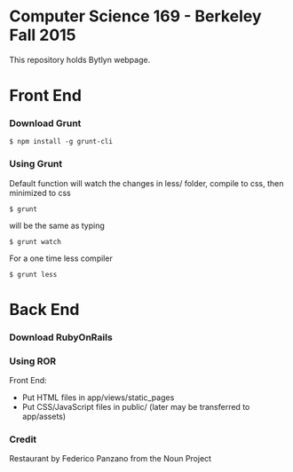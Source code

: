 # Computer Science 169 - Berkeley Fall 2015

This repository holds Bytlyn webpage.



# Front End

### Download Grunt
```
$ npm install -g grunt-cli
```

### Using Grunt
Default function will watch the changes in less/ folder, compile to css, then minimized to css 
```
$ grunt 
```

will be the same as typing

```
$ grunt watch
```


For a one time less compiler
```
$ grunt less
```

# Back End

### Download RubyOnRails


### Using ROR
Front End:
- Put HTML files in app/views/static_pages
- Put CSS/JavaScript files in public/    (later may be transferred to app/assets)


### Credit

<icon> Restaurant by Federico Panzano from the Noun Project